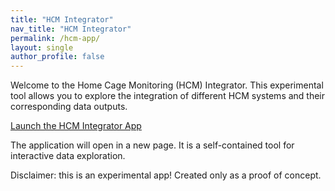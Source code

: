 ```yaml
---
title: "HCM Integrator"
nav_title: "HCM Integrator"
permalink: /hcm-app/
layout: single
author_profile: false
---
```


<p>Welcome to the Home Cage Monitoring (HCM) Integrator. This experimental tool allows you to explore the integration of different HCM systems and their corresponding data outputs.</p>

<p><a href="/assets/hcm-app/" class="btn btn--success" target="_blank">Launch the HCM Integrator App</a></p>

<p>The application will open in a new page. It is a self-contained tool for interactive data exploration.</p>

<p>Disclaimer: this is an experimental app! Created only as a proof of concept.</p>